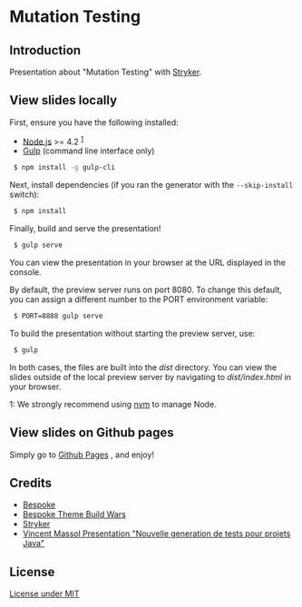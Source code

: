 # Mutation Testing

## Introduction

Presentation about "Mutation Testing" with [Stryker](https://stryker-mutator.io/).


## View slides locally

First, ensure you have the following installed:

* [Node.js](https://nodejs.org/en/) >= 4.2 <sup>[1](#myfootnote1)</sup>
* [Gulp](https://gulpjs.com/) (command line interface only)

```bash
 $ npm install -g gulp-cli
```

Next, install dependencies (if you ran the generator with the `--skip-install` switch):

```bash
 $ npm install
```

Finally, build and serve the presentation!

```bash
 $ gulp serve
```

You can view the presentation in your browser at the URL displayed in the console.

By default, the preview server runs on port 8080.
To change this default, you can assign a different number to the PORT environment variable:

```bash
 $ PORT=8888 gulp serve
```

To build the presentation without starting the preview server, use:

```bash
 $ gulp
```

In both cases, the files are built into the *dist* directory.
You can view the slides outside of the local preview server by navigating to *dist/index.html* in your browser.

<a name="myfootnote1">1</a>: We strongly recommend using [nvm](https://github.com/creationix/nvm) to manage Node.

## View slides on Github pages

Simply go to <a href="https://qtomasicchio.github.io/mutant-testing-bespoke-js/index.html" target="_blank">Github Pages</a>
, and enjoy!


## Credits

* [Bespoke](https://github.com/bespokejs/bespoke)
* [Bespoke Theme Build Wars](https://github.com/akatopo/bespoke-theme-build-wars)
* [Stryker](https://stryker-mutator.io/)
* [Vincent Massol Presentation "Nouvelle generation de tests pour projets Java"](https://cfp.devoxx.fr/2018/talk/OCF-8843/Nouvelle_generation_de_tests_pour_projets_Java)

## License

[License under MIT](./LICENSE)


